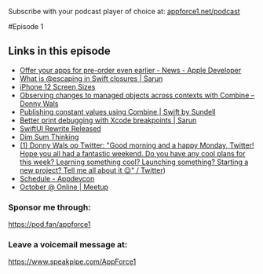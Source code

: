 Subscribe with your podcast player of choice at:
[appforce1.net/podcast](https://appforce1.net/podcast)

#Episode 1

## Links in this episode

-	[Offer your apps for pre-order even earlier - News - Apple Developer](https://developer.apple.com/news/?id=17o0h655)
-	[What is @escaping in Swift closures | Sarun](https://sarunw.com/posts/what-is-escaping-in-swift-closures/)
-	[iPhone 12 Screen Sizes](https://useyourloaf.com/blog/iphone-12-screen-sizes/)
-	[Observing changes to managed objects across contexts with Combine – Donny Wals](https://www.donnywals.com/observing-changes-to-managed-objects-across-contexts-with-combine/)
-	[Publishing constant values using Combine | Swift by Sundell](https://www.swiftbysundell.com/tips/constant-combine-publishers/)
-	[Better print debugging with Xcode breakpoints | Sarun](https://sarunw.com/posts/better-print-debugging-with-xcode-breakpoints/)
-	[SwiftUI Rewrite Released](https://editorscut.com/Blog/2020/10/14-SwiftUI.html)
-	[Dim Sum Thinking](https://dimsumthinking.com/Posts/)
-	[(1) Donny Wals op Twitter: "Good morning and a happy Monday, Twitter! Hope you all had a fantastic weekend. Do you have any cool plans for this week? Learning something cool? Launching something? Starting a new project? Tell me all about it 😌" / Twitter](https://twitter.com/DonnyWals/status/1318088212829667328))
-	[Schedule - Appdevcon](https://appdevcon.nl/schedule)
-	[October @ Online | Meetup](https://www.meetup.com/CocoaHeadsNL/events/273995939/)

### Sponsor me through:
https://pod.fan/appforce1

### Leave a voicemail message at:
https://www.speakpipe.com/AppForce1
